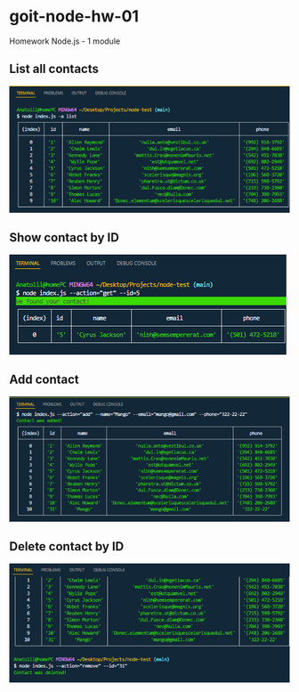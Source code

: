 # goit-node-hw-01

Homework Node.js - 1 module

## List all contacts

![GitHub actions settings](./screenShots/listContacts.png)

## Show contact by ID

![GitHub actions settings](./screenShots/getContactById.png)

## Add contact

![GitHub actions settings](./screenShots/addContact.png)

## Delete contact by ID

![GitHub actions settings](./screenShots/deleteContact.png)
